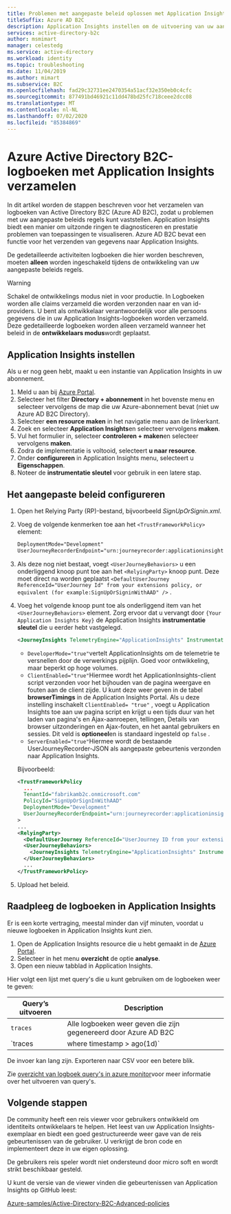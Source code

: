 ```yaml
---
title: Problemen met aangepaste beleid oplossen met Application Insights
titleSuffix: Azure AD B2C
description: Application Insights instellen om de uitvoering van uw aangepaste beleids regels te traceren.
services: active-directory-b2c
author: msmimart
manager: celestedg
ms.service: active-directory
ms.workload: identity
ms.topic: troubleshooting
ms.date: 11/04/2019
ms.author: mimart
ms.subservice: B2C
ms.openlocfilehash: fad29c32731ee2470354a51acf32e350eb0c4cfc
ms.sourcegitcommit: 877491bd46921c11dd478bd25fc718ceee2dcc08
ms.translationtype: MT
ms.contentlocale: nl-NL
ms.lasthandoff: 07/02/2020
ms.locfileid: "85384869"
---
```

# <a name="collect-azure-active-directory-b2c-logs-with-application-insights"></a>Azure Active Directory B2C-logboeken met Application Insights verzamelen

In dit artikel worden de stappen beschreven voor het verzamelen van logboeken van Active Directory B2C (Azure AD B2C), zodat u problemen met uw aangepaste beleids regels kunt vaststellen. Application Insights biedt een manier om uitzonde ringen te diagnosticeren en prestatie problemen van toepassingen te visualiseren. Azure AD B2C bevat een functie voor het verzenden van gegevens naar Application Insights.

De gedetailleerde activiteiten logboeken die hier worden beschreven, moeten **alleen** worden ingeschakeld tijdens de ontwikkeling van uw aangepaste beleids regels.

> [!WARNING]
> Schakel de ontwikkelings modus niet in voor productie. In Logboeken worden alle claims verzameld die worden verzonden naar en van id-providers. U bent als ontwikkelaar verantwoordelijk voor alle persoons gegevens die in uw Application Insights-logboeken worden verzameld. Deze gedetailleerde logboeken worden alleen verzameld wanneer het beleid in de **ontwikkelaars modus**wordt geplaatst.

## <a name="set-up-application-insights"></a>Application Insights instellen

Als u er nog geen hebt, maakt u een instantie van Application Insights in uw abonnement.

1. Meld u aan bij [Azure Portal](https://portal.azure.com).
1. Selecteer het filter **Directory + abonnement** in het bovenste menu en selecteer vervolgens de map die uw Azure-abonnement bevat (niet uw Azure AD B2C Directory).
1. Selecteer **een resource maken** in het navigatie menu aan de linkerkant.
1. Zoek en selecteer **Application Insights**en selecteer vervolgens **maken**.
1. Vul het formulier in, selecteer **controleren + maken**en selecteer vervolgens **maken**.
1. Zodra de implementatie is voltooid, selecteert **u naar resource**.
1. Onder **configureren** in Application Insights menu, selecteert u **Eigenschappen**.
1. Noteer de **instrumentatie sleutel** voor gebruik in een latere stap.

## <a name="configure-the-custom-policy"></a>Het aangepaste beleid configureren

1. Open het Relying Party (RP)-bestand, bijvoorbeeld *SignUpOrSignin.xml*.
1. Voeg de volgende kenmerken toe aan het `<TrustFrameworkPolicy>` element:

   ```xml
   DeploymentMode="Development"
   UserJourneyRecorderEndpoint="urn:journeyrecorder:applicationinsights"
   ```

1. Als deze nog niet bestaat, voegt `<UserJourneyBehaviors>` u een onderliggend knoop punt toe aan het `<RelyingParty>` knoop punt. Deze moet direct na worden geplaatst `<DefaultUserJourney ReferenceId="UserJourney Id" from your extensions policy, or equivalent (for example:SignUpOrSigninWithAAD" />` .
1. Voeg het volgende knoop punt toe als onderliggend item van het `<UserJourneyBehaviors>` element. Zorg ervoor dat u vervangt door `{Your Application Insights Key}` de Application Insights **instrumentatie sleutel** die u eerder hebt vastgelegd.

    ```xml
    <JourneyInsights TelemetryEngine="ApplicationInsights" InstrumentationKey="{Your Application Insights Key}" DeveloperMode="true" ClientEnabled="false" ServerEnabled="true" TelemetryVersion="1.0.0" />
    ```

    * `DeveloperMode="true"`vertelt ApplicationInsights om de telemetrie te versnellen door de verwerkings pijplijn. Goed voor ontwikkeling, maar beperkt op hoge volumes.
    * `ClientEnabled="true"`Hiermee wordt het ApplicationInsights-client script verzonden voor het bijhouden van de pagina weergave en fouten aan de client zijde. U kunt deze weer geven in de tabel **browserTimings** in de Application Insights Portal. Als u deze instelling inschakelt `ClientEnabled= "true"` , voegt u Application Insights toe aan uw pagina script en krijgt u een tijds duur van het laden van pagina's en Ajax-aanroepen, tellingen, Details van browser uitzonderingen en Ajax-fouten, en het aantal gebruikers en sessies. Dit veld is **optioneel**en is standaard ingesteld op `false` .
    * `ServerEnabled="true"`Hiermee wordt de bestaande UserJourneyRecorder-JSON als aangepaste gebeurtenis verzonden naar Application Insights.

    Bijvoorbeeld:

    ```xml
    <TrustFrameworkPolicy
      ...
      TenantId="fabrikamb2c.onmicrosoft.com"
      PolicyId="SignUpOrSignInWithAAD"
      DeploymentMode="Development"
      UserJourneyRecorderEndpoint="urn:journeyrecorder:applicationinsights"
    >
    ...
    <RelyingParty>
      <DefaultUserJourney ReferenceId="UserJourney ID from your extensions policy, or equivalent (for example: SignUpOrSigninWithAzureAD)" />
      <UserJourneyBehaviors>
        <JourneyInsights TelemetryEngine="ApplicationInsights" InstrumentationKey="{Your Application Insights Key}" DeveloperMode="true" ClientEnabled="false" ServerEnabled="true" TelemetryVersion="1.0.0" />
      </UserJourneyBehaviors>
      ...
    </TrustFrameworkPolicy>
    ```

1. Upload het beleid.

## <a name="see-the-logs-in-application-insights"></a>Raadpleeg de logboeken in Application Insights

Er is een korte vertraging, meestal minder dan vijf minuten, voordat u nieuwe logboeken in Application Insights kunt zien.

1. Open de Application Insights resource die u hebt gemaakt in de [Azure Portal](https://portal.azure.com).
1. Selecteer in het menu **overzicht** de optie **analyse**.
1. Open een nieuw tabblad in Application Insights.

Hier volgt een lijst met query's die u kunt gebruiken om de logboeken weer te geven:

| Query’s uitvoeren | Description |
|---------------------|--------------------|
`traces` | Alle logboeken weer geven die zijn gegenereerd door Azure AD B2C |
`traces | where timestamp > ago(1d)` | Alle logboeken weer geven die zijn gegenereerd door Azure AD B2C voor de afgelopen dag

De invoer kan lang zijn. Exporteren naar CSV voor een betere blik.

Zie [overzicht van logboek query's in azure monitor](../azure-monitor/log-query/log-query-overview.md)voor meer informatie over het uitvoeren van query's.

## <a name="next-steps"></a>Volgende stappen

De community heeft een reis viewer voor gebruikers ontwikkeld om identiteits ontwikkelaars te helpen. Het leest van uw Application Insights-exemplaar en biedt een goed gestructureerde weer gave van de reis gebeurtenissen van de gebruiker. U verkrijgt de bron code en implementeert deze in uw eigen oplossing.

De gebruikers reis speler wordt niet ondersteund door micro soft en wordt strikt beschikbaar gesteld.

U kunt de versie van de viewer vinden die gebeurtenissen van Application Insights op GitHub leest:

[Azure-samples/Active-Directory-B2C-Advanced-policies](https://github.com/Azure-Samples/active-directory-b2c-advanced-policies/tree/master/wingtipgamesb2c/src/WingTipUserJourneyPlayerWebApplication)

